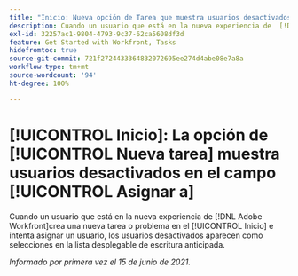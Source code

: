 ```yaml
---
title: "Inicio: Nueva opción de Tarea que muestra usuarios desactivados en Asignar a campo"
description: Cuando un usuario que está en la nueva experiencia de  [!DNL Adobe Workfront] crea una nueva tarea o problema en el área de Inicio e intenta asignar un usuario, los usuarios desactivados aparecen como selecciones en la lista desplegable de [!UICONTROL escritura anticipada].
exl-id: 32257ac1-9804-4793-9c37-62ca5608df3d
feature: Get Started with Workfront, Tasks
hidefromtoc: true
source-git-commit: 721f2724433364832072695ee274d4abe08e7a8a
workflow-type: tm+mt
source-wordcount: '94'
ht-degree: 100%

---
```


# [!UICONTROL Inicio]: La opción de [!UICONTROL Nueva tarea] muestra usuarios desactivados en el campo [!UICONTROL Asignar a]

Cuando un usuario que está en la nueva experiencia de [!DNL Adobe Workfront]crea una nueva tarea o problema en el [!UICONTROL Inicio] e intenta asignar un usuario, los usuarios desactivados aparecen como selecciones en la lista desplegable de escritura anticipada.

_Informado por primera vez el 15 de junio de 2021._
